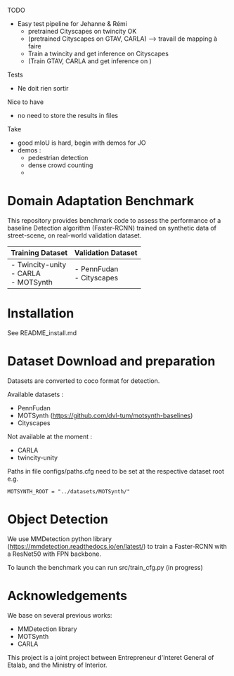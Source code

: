 TODO

- Easy test pipeline for Jehanne & Rémi
  - pretrained Cityscapes on twincity OK
  - (pretrained Cityscapes on GTAV, CARLA) --> travail de mapping à faire
  - Train a twincity and get inference on Cityscapes
  - (Train GTAV, CARLA and get inference on )


Tests
- Ne doit rien sortir


Nice to have
- no need to store the results in files

Take
- good mIoU is hard, begin with demos for JO
- demos : 
  - pedestrian detection
  - dense crowd counting
  - 




# Domain Adaptation Benchmark

This repository provides benchmark code to assess the performance of a baseline Detection algorithm (Faster-RCNN) 
trained on synthetic data of street-scene, on real-world validation dataset.


| Training Dataset                                | Validation Dataset                   |
|-------------------------------------------------|--------------------------------------|
| - Twincity-unity <br/> - CARLA <br/> - MOTSynth | - PennFudan <br/> - Cityscapes <br/> |


# Installation

See README_install.md

# Dataset Download and preparation

Datasets are converted to coco format for detection.

Available datasets : 
- PennFudan
- MOTSynth (https://github.com/dvl-tum/motsynth-baselines)
- Cityscapes

Not available at the moment : 
- CARLA 
- twincity-unity

Paths in file configs/paths.cfg need to be set at the respective dataset root e.g. 

``MOTSYNTH_ROOT = "../datasets/MOTSynth/"``

# Object Detection

We use MMDetection python library (https://mmdetection.readthedocs.io/en/latest/) to train a Faster-RCNN with a ResNet50 with FPN backbone.

To launch the benchmark you can run src/train_cfg.py (in progress)

# Acknowledgements

We base on several previous works:
- MMDetection library
- MOTSynth
- CARLA

This project is a joint project between Entrepreneur d'Interet General of Etalab, and the Ministry of Interior.